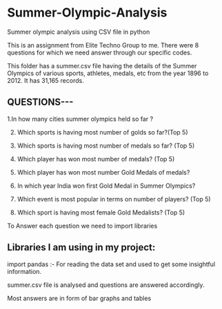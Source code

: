 # Summer-Olympic-Analysis
Summer olympic analysis using CSV file in python


This is an assignment from Elite Techno Group to me.
There were 8 questions for which we need answer through our specific  codes.

This folder has a summer.csv file having the details of the Summer Olympics of various sports, athletes, medals, etc from the year 1896 to 2012. It has 31,165 records.

## QUESTIONS---

1.In how many cities summer olympics held so far ?

2. Which sports is having most number of golds so far?(Top 5)

3. Which sports is having most number of medals so far? (Top 5)

4. Which player has won most number of medals? (Top 5)

5. Which player has won most number Gold Medals of medals?

6. In which year India won first Gold Medal in Summer Olympics?

7. Which event is most popular in terms on number of players? (Top 5)

8. Which sport is having most female Gold Medalists? (Top 5)

To Answer each question we need to import  libraries

## Libraries I am using in my project:
import pandas :- For reading the data set and used to get some insightful information.

summer.csv file is analysed and questions are answered accordingly.

Most answers are in form of bar graphs and tables
 
